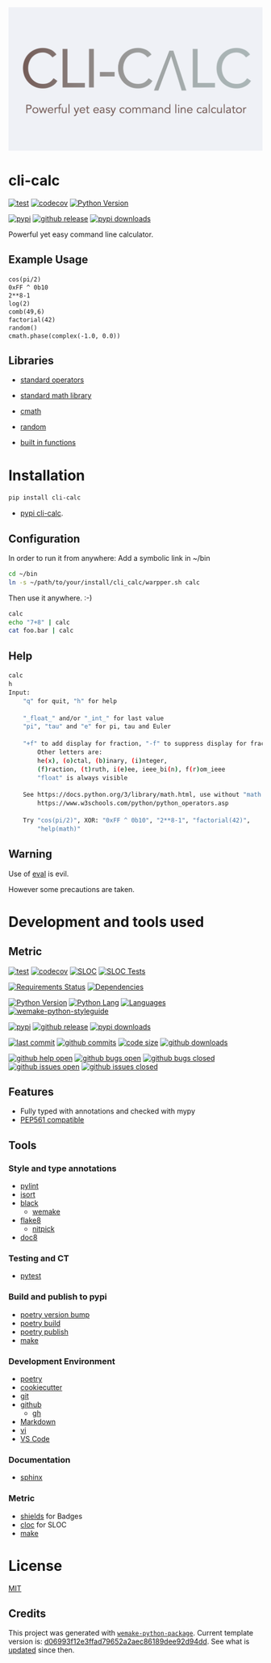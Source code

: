 ![](https://raw.githubusercontent.com/cruisen/cli-calc/4986df3abb3f1871d6669dec27d5e37aba0d11a3/assets/images/Cli-Calc.png)

# cli-calc

[![test](https://github.com/cruisen/cli-calc/actions/workflows/test.yml/badge.svg)](https://github.com/cruisen/cli-calc/actions/workflows/test.yml)
[![codecov](https://codecov.io/gh/cruisen/cli-calc/branch/main/graph/badge.svg?token=i9nYZL3MM3)](https://codecov.io/gh/cruisen/cli-calc)
[![Python Version](https://img.shields.io/pypi/pyversions/cli-calc.svg)](https://pypi.org/project/cli-calc/)

[![pypi](https://img.shields.io/pypi/v/cli-calc)](https://pypi.org/project/cli-calc/)
[![github release](https://img.shields.io/github/release-date/cruisen/cli-calc)](https://github.com/cruisen/cli-calc/releases)
[![pypi downloads](https://img.shields.io/pypi/dm/cli-calc?label=pypi%20downloads)](https://pypi.org/project/cli-calc/)

Powerful yet easy command line calculator.

## Example Usage

```
cos(pi/2)
0xFF ^ 0b10
2**8-1
log(2)
comb(49,6)
factorial(42)
random()
cmath.phase(complex(-1.0, 0.0))
```

## Libraries
- [standard operators](https://www.w3schools.com/python/python_operators.asp)
- [standard math library](https://docs.python.org/3/library/math.html)

- [cmath](https://docs.python.org/3/library/cmath.html)
- [random](https://docs.python.org/3/library/random.html#examples) 

- [built in functions](https://docs.python.org/3/library/functions.html) 


# Installation

```bash
pip install cli-calc
```

- [pypi cli-calc](https://pypi.org/project/cli-calc/).

## Configuration

In order to run it from anywhere: Add a symbolic link in ~/bin

```bash
cd ~/bin
ln -s ~/path/to/your/install/cli_calc/warpper.sh calc
```

Then use it anywhere. :-)

```bash
calc
echo "7+8" | calc
cat foo.bar | calc
```

## Help

```bash
calc
h
Input:
    "q" for quit, "h" for help

    "_float_" and/or "_int_" for last value
    "pi", "tau" and "e" for pi, tau and Euler

    "+f" to add display for fraction, "-f" to suppress display for fraction
        Other letters are:
        he(x), (o)ctal, (b)inary, (i)nteger,
        (f)raction, (t)ruth, i(e)ee, ieee_bi(n), f(r)om_ieee
        "float" is always visible

    See https://docs.python.org/3/library/math.html, use without "math."
        https://www.w3schools.com/python/python_operators.asp

    Try "cos(pi/2)", XOR: "0xFF ^ 0b10", "2**8-1", "factorial(42)",
        "help(math)"
```

## Warning

Use of [eval](https://docs.python.org/3/library/functions.html#eval) is evil.

However some precautions are taken.


# Development and tools used

## Metric

[![test](https://github.com/cruisen/cli-calc/actions/workflows/test.yml/badge.svg)](https://github.com/cruisen/cli-calc/actions/workflows/test.yml)
[![codecov](https://codecov.io/gh/cruisen/cli-calc/branch/main/graph/badge.svg?token=i9nYZL3MM3)](https://codecov.io/gh/cruisen/cli-calc)
[![SLOC](https://img.shields.io/endpoint?url=https://raw.githubusercontent.com/cruisen/cli-calc/main/dev_tools/meters/cli_calc_shields.json)](https://github.com/cruisen/cli-calc/tree/main/cli_calc)
[![SLOC Tests](https://img.shields.io/endpoint?url=https://raw.githubusercontent.com/cruisen/cli-calc/main/dev_tools/meters/tests_shields.json)](https://github.com/cruisen/cli-calc/tree/main/tests)

[![Requirements Status](https://requires.io/github/cruisen/cli-calc/requirements.svg?branch=main)](https://requires.io/github/cruisen/cli-calc/requirements/?branch=main)
[![Dependencies](https://img.shields.io/librariesio/release/github/cruisen/cli-calc)](https://libraries.io/github/cruisen/cli-calc)

[![Python Version](https://img.shields.io/pypi/pyversions/cli-calc.svg)](https://pypi.org/project/cli-calc/)
[![Python Lang](https://img.shields.io/github/languages/top/cruisen/cli-calc)](https://github.com/cruisen/cli-calc/search?l=python)
[![Languages](https://img.shields.io/github/languages/count/cruisen/cli-calc)](https://github.com/cruisen/cli-calc/search?l=python)
[![wemake-python-styleguide](https://img.shields.io/badge/style-wemake-000000.svg)](https://github.com/wemake-services/wemake-python-styleguide)

[![pypi](https://img.shields.io/pypi/v/cli-calc)](https://pypi.org/project/cli-calc/)
[![github release](https://img.shields.io/github/release-date/cruisen/cli-calc)](https://github.com/cruisen/cli-calc/releases)
[![pypi downloads](https://img.shields.io/pypi/dm/cli-calc?label=pypi%20downloads)](https://pypi.org/project/cli-calc/)

[![last commit](https://img.shields.io/github/last-commit/cruisen/cli-calc)](https://github.com/cruisen/cli-calc/commits/main)
[![github commits](https://img.shields.io/github/commit-activity/m/cruisen/cli-calc)](https://github.com/cruisen/cli-calc/commits/main)
[![code size](https://img.shields.io/github/languages/code-size/cruisen/cli-calc)](https://github.com/cruisen/cli-calc.git)
[![github downloads](https://img.shields.io/github/downloads/cruisen/cli-calc/total?label=github%20downloads)](https://github.com/cruisen/cli-calc)

[![github help open](https://img.shields.io/github/issues-raw/cruisen/cli-calc/need_Help?color=yellow&label=Need%20Help)](https://github.com/cruisen/cli-calc/issues?q=is%3Aopen+is%3Aissue+label%3Aneed_Help)
[![github bugs open](https://img.shields.io/github/issues-raw/cruisen/cli-calc/is_Bug?color=red&label=Bugs)](https://github.com/cruisen/cli-calc/issues?q=is%3Aopen+is%3Aissue+label%3Ais_Bug)
[![github bugs closed](https://img.shields.io/github/issues-closed-raw/cruisen/cli-calc/is_Bug?color=green&label=closed)](https://github.com/cruisen/cli-calc/issues?q=is%3Aissue+is%3Aclosed+label%3Ais_Bug)
[![github issues open](https://img.shields.io/github/issues-raw/cruisen/cli-calc?color=red)](https://github.com/cruisen/cli-calc/issues)
[![github issues closed](https://img.shields.io/github/issues-closed-raw/cruisen/cli-calc?color=green&label=closed)](https://github.com/cruisen/cli-calc/issues?q=is%3Aissue+is%3Aclosed)



## Features

* Fully typed with annotations and checked with mypy
* [PEP561 compatible](https://www.python.org/dev/peps/pep-0561/)

## Tools

### Style and type annotations
* [pylint](https://pylint.org/)
* [isort](https://pycqa.github.io/isort/)
* [black](https://black.readthedocs.io/en/stable/)
  * [wemake](https://wemake-python-stylegui.de/en/latest/)
* [flake8](https://flake8.pycqa.org/en/latest/)
  * [nitpick](https://nitpick.readthedocs.io/en/latest/)
* [doc8](https://github.com/pycqa/doc8)

### Testing and CT
* [pytest](https://docs.pytest.org/)

### Build and publish to pypi
* [poetry version bump](https://python-poetry.org/docs/cli/#version)
* [poetry build](https://python-poetry.org/docs/cli/#build)
* [poetry publish](https://python-poetry.org/docs/cli/#publish)
* [make](https://github.com/cruisen/cli-calc/blob/main/Makefile)

### Development Environment
* [poetry](https://python-poetry.org/)
* [cookiecutter](https://cookiecutter.readthedocs.io/en/latest/README.html)
* [git](https://git-scm.com/)
* [github](https://github.com/)
  * [gh](https://github.com/cli/cli)
* [Markdown](https://www.markdownguide.org/basic-syntax/)
* [vi](https://www.vim.org/about.php)
* [VS Code](https://code.visualstudio.com/)

### Documentation
* [sphinx](https://www.sphinx-doc.org/en/master/)

### Metric
* [shields](https://shields.io/) for Badges
* [cloc](https://github.com/AlDanial/cloc) for SLOC
* [make](https://github.com/cruisen/cli-calc/blob/main/Makefile)


# License

[MIT](https://github.com/cruisen/cli-calc/blob/master/LICENSE)


## Credits

This project was generated with [`wemake-python-package`](https://github.com/wemake-services/wemake-python-package). Current template version is: [d06993f12e3ffad79652a2aec86189dee92d94dd](https://github.com/wemake-services/wemake-python-package/tree/d06993f12e3ffad79652a2aec86189dee92d94dd). See what is [updated](https://github.com/wemake-services/wemake-python-package/compare/d06993f12e3ffad79652a2aec86189dee92d94dd...master) since then.
